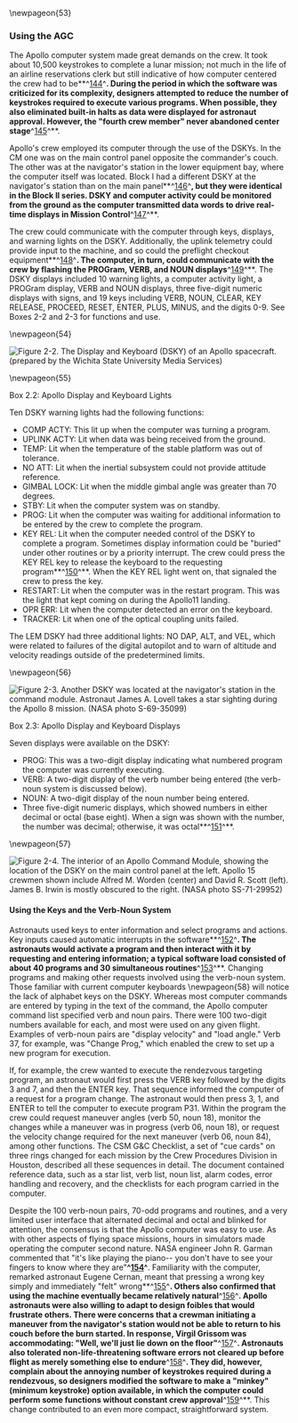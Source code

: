 \newpageon{53}

### Using the AGC

The Apollo computer system made great demands on the crew. It
took about 10,500 keystrokes to complete a lunar mission; not much in
the life of an airline reservations clerk but still indicative of how
computer centered the crew had to be**^[144](Source2.html)^**. During
the period in which the software was criticized for its complexity,
designers attempted to reduce the number of keystrokes required to
execute various programs. When possible, they also eliminated built-in
halts as data were displayed for astronaut approval. However, the
"fourth crew member" never abandoned center
stage**^[145](Source2.html)^**.

Apollo's crew employed its computer through the use of the DSKYs. In the
CM one was on the main control panel opposite the commander's couch. The
other was at the navigator's station in the lower equipment bay, where
the computer itself was located. Block I had a different DSKY at the
navigator's station than on the main panel**^[146](Source2.html)^**, but
they were identical in the Block II series. DSKY and computer activity
could be monitored from the ground as the computer transmitted data
words to drive real-time displays in Mission
Control**^[147](Source2.html)^**.

The crew could communicate with the computer through keys, displays, and
warning lights on the DSKY. Additionally, the uplink telemetry could
provide input to the machine, and so could the preflight checkout
equipment**^[148](Source2.html)^**. The computer, in turn, could
communicate with the crew by flashing the PROGram, VERB, and NOUN
displays**^[149](Source2.html)^**. The DSKY displays included 10 warning
lights, a computer activity light, a PROGram display, VERB and NOUN
displays, three five-digit numeric displays with signs, and 19 keys
including VERB, NOUN, CLEAR, KEY RELEASE, PROCEED, RESET, ENTER, PLUS,
MINUS, and the digits 0-9. See Boxes 2-2 and 2-3 for functions and use.

\newpageon{54}

![Figure 2-2. The Display and Keyboard (DSKY) of an Apollo spacecraft.
(prepared by the Wichita State University Media Services)](images/p54.jpg)

\newpageon{55}

<div class="inbox">Box 2.2: Apollo Display and Keyboard Lights

Ten DSKY warning lights had the following functions:

-   COMP ACTY: This lit up when the computer was turning a program.
-   UPLINK ACTY: Lit when data was being received from the ground.
-   TEMP: Lit when the temperature of the stable platform was out
    of tolerance.
-   NO ATT: Lit when the inertial subsystem could not provide
    attitude reference.
-   GIMBAL LOCK: Lit when the middle gimbal angle was greater than
    70 degrees.
-   STBY: Lit when the computer system was on standby.
-   PROG: Lit when the computer was waiting for additional information
    to be entered by the crew to complete the program.
-   KEY REL: Lit when the computer needed control of the DSKY to
    complete a program. Sometimes display information could be "buried"
    under other routines or by a priority interrupt. The crew could
    press the KEY REL key to release the keyboard to the requesting
    program**^[150](Source2.html)^**. When the KEY REL light went on,
    that signaled the crew to press the key.
-   RESTART: Lit when the computer was in the restart program. This was
    the light that kept coming on during the Apollo11 landing.
-   OPR ERR: Lit when the computer detected an error on the keyboard.
-   TRACKER: Lit when one of the optical coupling units failed.

The LEM DSKY had three additional lights: NO DAP, ALT, and VEL, which
were related to failures of the digital autopilot and to warn of
altitude and velocity readings outside of the predetermined limits.

</div>

\newpageon{56}

![Figure 2-3. Another DSKY was located at the navigator's station in the
command module. Astronaut James A. Lovell takes a star sighting during
the Apollo 8 mission. (NASA photo S-69-35099)](images/p56.jpg)

<div class="inbox">Box 2.3: Apollo Display and Keyboard Displays

Seven displays were available on the DSKY:

-   PROG: This was a two-digit display indicating what numbered program
    the computer was currently executing.
-   VERB: A two-digit display of the verb number being entered (the
    verb-noun system is discussed below).
-   NOUN: A two-digit display of the noun number being entered.
-   Three five-digit numeric displays, which showed numbers in either
    decimal or octal (base eight). When a sign was shown with the
    number, the number was decimal; otherwise, it was
    octal**^[151](Source2.html)^**.

</div>

\newpageon{57}

![Figure 2-4. The interior of an Apollo Command Module, showing the
location of the DSKY on the main control panel at the left. Apollo 15
crewmen shown include Alfred M. Worden (center) and David R. Scott
(left). James B. Irwin is mostly obscured to the right. (NASA photo
SS-71-29952)](images/p57.jpg)

#### Using the Keys and the Verb-Noun System

Astronauts used keys to enter information and select programs and
actions. Key inputs caused automatic interrupts in the
software**^[152](Source2.html)^**. The astronauts would activate a
program and then interact with it by requesting and entering
information; a typical software load consisted of about 40 programs and
30 simultaneous routines**^[153](Source2.html)^**. Changing programs and
making other requests involved using the verb-noun system. Those
familiar with current computer keyboards \newpageon{58} will notice the lack
of alphabet keys on the DSKY. Whereas most computer commands are entered
by typing in the text of the command, the Apollo computer command list
specified verb and noun pairs. There were 100 two-digit numbers
available for each, and most were used on any given flight. Examples of
verb-noun pairs are "display velocity" and "load angle." Verb 37, for
example, was "Change Prog," which enabled the crew to set up a new
program for execution.

If, for example, the crew wanted to execute the rendezvous targeting
program, an astronaut would first press the VERB key followed by the
digits 3 and 7, and then the ENTER key. That sequence informed the
computer of a request for a program change. The astronaut would then
press 3, 1, and ENTER to tell the computer to execute program P31.
Within the program the crew could request maneuver angles (verb 50, noun
18), monitor the changes while a maneuver was in progress (verb 06, noun
18), or request the velocity change required for the next maneuver (verb
06, noun 84), among other functions. The CSM G&C Checklist, a set of
"cue cards" on three rings changed for each mission by the Crew
Procedures Division in Houston, described all these sequences in detail.
The document contained reference data, such as a star list, verb list,
noun list, alarm codes, error handling and recovery, and the checklists
for each program carried in the computer.

Despite the 100 verb-noun pairs, 70-odd programs and routines, and a
very limited user interface that alternated decimal and octal and
blinked for attention, the consensus is that the Apollo computer was
easy to use. As with other aspects of flying space missions, hours in
simulators made operating the computer second nature. NASA engineer John
R. Garman commented that "it's like playing the piano-- you don't have
to see your fingers to know where they are"**^[154](Source2.html)^**.
Familiarity with the computer, remarked astronaut Eugene Cernan, meant
that pressing a wrong key simply and immediately "felt"
wrong**^[155](Source2.html)^**. Others also confirmed that using the
machine eventually became relatively natural**^[156](Source2.html)^**.
Apollo astronauts were also willing to adapt to design foibles that
would frustrate others. There were concerns that a crewman initiating a
maneuver from the navigator's station would not be able to return to his
couch before the burn started. In response, Virgil Grissom was
accommodating: "Well, we'll just lie down on the
floor"**^[157](Source2.html)^**. Astronauts also tolerated
non-life-threatening software errors not cleared up before flight as
merely something else to endure**^[158](Source2.html)^**. They did,
however, complain about the annoying number of keystrokes required
during a rendezvous, so designers modified the software to make a
"minkey" (minimum keystroke) option available, in which the computer
could perform some functions without constant crew
approval**^[159](Source2.html)^**. This change contributed to an even
more compact, straightforward system.
